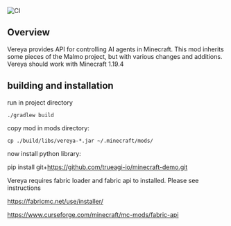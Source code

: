 ![CI](https://github.com/trueagi-io/Vereya/actions/workflows/build.yml/badge.svg)

## Overview

Vereya provides API for controlling AI agents in Minecraft. This mod inherits some pieces of the Malmo project, but with various changes and additions. 
Vereya should work with Minecraft 1.19.4

## building and installation

run in project directory

`./gradlew build`

copy mod in mods directory:

`cp ./build/libs/vereya-*.jar ~/.minecraft/mods/`

now install python library:

pip install git+https://github.com/trueagi-io/minecraft-demo.git

Vereya requires fabric loader and fabric api to installed. Please see instructions

https://fabricmc.net/use/installer/

https://www.curseforge.com/minecraft/mc-mods/fabric-api


